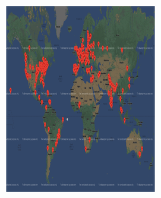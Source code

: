 <div align="left">
  <img src="https://github.com/Dylan-Kline/Python-To-AI-Journey/blob/main/Python-and-Numpy-Basics/GeoData-Visualization-Project/MapOfData.png" height="500" width="400"/>
</div>
